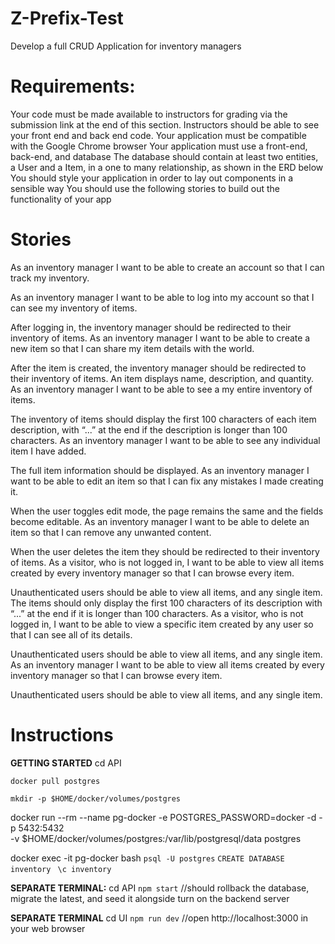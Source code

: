 # Z-Prefix-Test
Develop a full CRUD Application for inventory managers


# Requirements:
Your code must be made available to instructors for grading via the submission link at the end of this section. Instructors should be able to see your front end and back end code.
Your application must be compatible with the Google Chrome browser
Your application must use a front-end, back-end, and database
The database should contain at least two entities, a User and a Item, in a one to many relationship, as shown in the ERD below
You should style your application in order to lay out components in a sensible way
You should use the following stories to build out the functionality of your app


# Stories
As an inventory manager I want to be able to create an account so that I can track my inventory.

As an inventory manager I want to be able to log into my account so that I can see my inventory of items.

After logging in, the inventory manager should be redirected to their inventory of items.
As an inventory manager I want to be able to create a new item so that I can share my item details with the world.

After the item is created, the inventory manager should be redirected to their inventory of items.
An item displays name, description, and quantity.
As an inventory manager I want to be able to see a my entire inventory of items.

The inventory of items should display the first 100 characters of each item description, with “...” at the end if the description is longer than 100 characters.
As an inventory manager I want to be able to see any individual item I have added.

The full item information should be displayed.
As an inventory manager I want to be able to edit an item so that I can fix any mistakes I made creating it.

When the user toggles edit mode, the page remains the same and the fields become editable.
As an inventory manager I want to be able to delete an item so that I can remove any unwanted content.

When the user deletes the item they should be redirected to their inventory of items.
As a visitor, who is not logged in, I want to be able to view all items created by every inventory manager so that I can browse every item.

Unauthenticated users should be able to view all items, and any single item.
The items should only display the first 100 characters of its description with “...” at the end if it is longer than 100 characters.
As a visitor, who is not logged in, I want to be able to view a specific item created by any user so that I can see all of its details.

Unauthenticated users should be able to view all items, and any single item.
As an inventory manager I want to be able to view all items created by every inventory manager so that I can browse every item.

Unauthenticated users should be able to view all items, and any single item.


# Instructions

**GETTING STARTED**
cd API

`docker pull postgres`

`mkdir -p $HOME/docker/volumes/postgres`

docker run --rm --name pg-docker -e POSTGRES_PASSWORD=docker -d -p 5432:5432 \
-v $HOME/docker/volumes/postgres:/var/lib/postgresql/data postgres

docker exec -it pg-docker bash
    `psql -U postgres`
    `CREATE DATABASE inventory `
    `\c inventory`

**SEPARATE TERMINAL:**
cd API
`npm start`               //should rollback the database, migrate the latest, and seed it alongside turn on the backend server

**SEPARATE TERMINAL**
cd UI
`npm run dev`           //open http://localhost:3000 in your web browser

